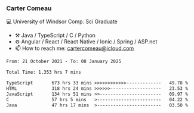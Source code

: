 ### Carter Comeau

💻 University of Windsor Comp. Sci Graduate

- ⚒️ Java / TypeScript / C / Python
- ⚙️ Angular / React / React Native / Ionic / Spring / ASP.net
- 📫 How to reach me: cartercomeau@icloud.com

<!--START_SECTION:waka-->

```txt
From: 21 October 2021 - To: 08 January 2025

Total Time: 1,353 hrs 7 mins

TypeScript       673 hrs 33 mins >>>>>>>>>>>>-------------   49.78 %
HTML             318 hrs 24 mins >>>>>>-------------------   23.53 %
JavaScript       134 hrs 51 mins >>-----------------------   09.97 %
C                57 hrs 5 mins   >------------------------   04.22 %
Java             47 hrs 17 mins  >------------------------   03.50 %
```

<!--END_SECTION:waka-->
